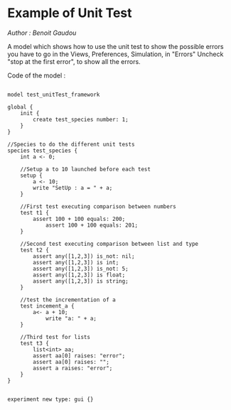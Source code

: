 [//]: # (keyword|operator_any)
[//]: # (keyword|operator_is)
[//]: # (keyword|statement_setup)
[//]: # (keyword|statement_test)
[//]: # (keyword|statement_assert)
[//]: # (keyword|concept_test)
# Example of Unit Test


_Author : Benoit Gaudou_

A model which shows how to use the unit test to show the possible errors you have to go in the Views, Preferences, Simulation, in "Errors" Uncheck "stop at the first error", to show all the errors.


Code of the model : 

```

model test_unitTest_framework

global {
	init {
		create test_species number: 1;
	}
}

//Species to do the different unit tests
species test_species {
	int a <- 0;
	
	//Setup a to 10 launched before each test
	setup {
		a <- 10;
		write "SetUp : a = " + a;
	}

	//First test executing comparison between numbers
	test t1 {
     	assert 100 + 100 equals: 200;
    		assert 100 + 100 equals: 201;
	}
	
	//Second test executing comparison between list and type
	test t2 {
    	assert any([1,2,3]) is_not: nil;
    	assert any([1,2,3]) is int;
    	assert any([1,2,3]) is_not: 5;
    	assert any([1,2,3]) is float;
    	assert any([1,2,3]) is string;
	}

	//test the incrementation of a
	test incement_a {
   		a<- a + 10;
    		write "a: " + a;
	}
	
	//Third test for lists
	test t3 {
 		list<int> aa;
	 	assert aa[0] raises: "error";
	 	assert aa[0] raises: "";
	 	assert a raises: "error";
	}
}


experiment new type: gui {}
```
